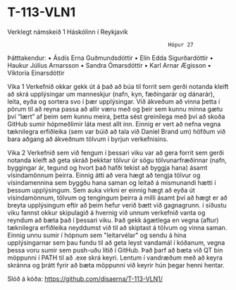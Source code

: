 # T-113-VLN1
Verklegt námskeið 1
Háskólinn í Reykjavík

                                                       Hópur 27

Þátttakendur:
  •	Ásdís Erna Guðmundsdóttir
  •	Elín Edda Sigurðardóttir
  •	Haukur Júlíus Arnarsson
  •	Sandra Ómarsdóttir
  •	Karl Arnar Ægisson
  •	Viktoría Einarsdóttir


Vika 1
Verkefnið okkar gekk út á það að búa til forrit sem gerði notanda kleift að skrá upplýsingar um manneskjur (nafn, kyn, fæðingarár og dánarár), leita, eyða og sortera svo í þær upplýsingar.
Við ákveðum að vinna þetta í pörum til að reyna passa að allir væru með og þeir sem kunnu minna gætu því “lært” af þeim sem kunnu meira,
þetta sést greinilega með því að skoða GitHub sumir hópmeðlimir láta mest allt inn.
Einnig er vert að nefna vegna tæknilegra erfiðleika (sem var búið að tala við Daníel Brand um) höfðum við bara aðgang að ákveðnum tölvum í byrjun verkefnisins.

Vika 2
Verkefnið sem við fengum í þessari viku var að gera forrit sem gerði notanda kleift að geta skráð þekktar tölvur úr sögu tölvunarfræðinnar (nafn, byggingar ár, tegund og hvort það hafði tekist að byggja hana) ásamt vísindamönnum þeirra. Einnig átti að vera hægt að tengja tölvur og vísindamennina sem byggðu hana saman og leitað á mismunandi hætti í þessum upplýsingum.
Sem auka virkni er einnig hægt að eyða út vísindamönnum, tölvum og tengingum þeirra á milli ásamt því að hægt er að breyta upplýsingum eftir að þeim hefur verið bætt við gagnagrunn.
í síðustu viku fannst okkur skipulagið á hvernig við unnum verkefnið vanta og reyndum að bæta það í þessari viku. Það gekk ágætlega en vegna (aftur) tæknilegra erfiðleika neyddumst við til að skiptast á tölvum og vinna saman. Einnig unnu sumir í hópnum sem  "leitarvélar" og sendu á hina upplýsingarnar sem þau fundu til að geta leyst vandamál í kóðanum, vegna þessa voru sumir sem push-uðu lítið í GitHub.
Það þarf að bæta við QT bin möppunni í PATH til að .exe skrá keyri. Lentum í vandræðum með að keyra skránna og þrátt fyrir að bæta möppunni við keyrir hún þegar henni hentar.

Slóð á kóða: https://github.com/disaerna/T-113-VLN1/
